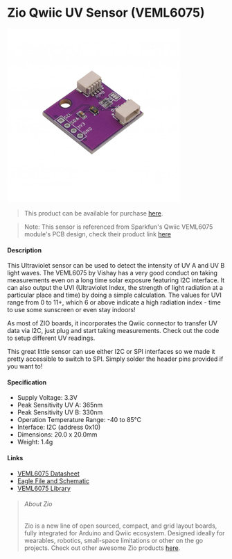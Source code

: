 # Zio Qwiic UV Sensor (VEML6075)


![](uv-sensor.png)

> This product can be available for purchase [here](https://www.smart-prototyping.com/Zio-Qwiic-UV-Sensor-VEML6075).

> Note: This sensor is referenced from Sparkfun's Qwiic VEML6075 module's PCB design, check their product link [here](https://www.sparkfun.com/products/14748)



#### Description

This Ultraviolet sensor can be used to detect the intensity of UV A and UV B light waves. The VEML6075 by Vishay has a very good conduct on taking measurements even on a long time solar exposure featuring I2C interface.  It can also output the UVI (Ultraviolet Index, the strength of light radiation at a particular place and time) by doing a simple calculation. The values for UVI range from 0 to 11+, which 6 or above indicate a high radiation index - time to use some sunscreen or even stay indoors!

As most of ZIO boards, it incorporates the Qwiic connector to transfer UV data via I2C, just plug and start taking measurements. Check out the code to setup different UV readings. 

This great little sensor can use either I2C or SPI interfaces so we made it pretty accessible to switch to SPI. Simply solder the header pins provided if you want to!




#### Specification

* Supply Voltage: 3.3V
* Peak Sensitivity UV A: 365nm
* Peak Sensitivity UV B: 330nm
* Operation Temperature Range: -40 to 85°C
* Interface: I2C (address 0x10)
* Dimensions: 20.0 x 20.0mm
* Weight: 1.4g




#### Links

* [VEML6075 Datasheet](https://www.vishay.com/docs/84304/veml6075.pdf)
* [Eagle File and Schematic](https://github.com/ZIOCC/Zio-Qwiic-UV-Sensor-VEML6075)
* [VEML6075 Library](https://github.com/adafruit/Adafruit_VEML6075)








> ###### About Zio
> Zio is a new line of open sourced, compact, and grid layout boards, fully integrated for Arduino and Qwiic ecosystem. Designed ideally for wearables, robotics, small-space limitations or other on the go projects. Check out other awesome Zio products [here](https://www.smart-prototyping.com/Zio).

